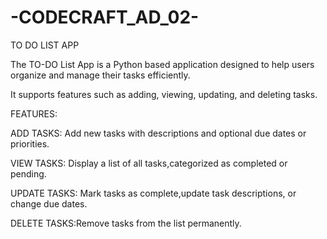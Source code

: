 # -CODECRAFT_AD_02-
TO DO LIST APP

The TO-DO List App is a Python based application designed to help users organize and manage their tasks efficiently.

It supports features such as adding, viewing, updating, and deleting tasks.

FEATURES:

ADD TASKS: Add new tasks with descriptions and optional due dates or priorities.

VIEW TASKS: Display a list of all tasks,categorized as completed or pending.

UPDATE TASKS: Mark tasks as complete,update task descriptions, or change due dates.

DELETE TASKS:Remove tasks from the list permanently.

